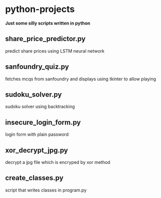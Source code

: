 # python-projects
**Just some silly scripts written in python**
## share\_price\_predictor.py
predict share prices using LSTM neural network
## sanfoundry\_quiz.py
fetches mcqs from sanfoundry and
displays using tkinter to allow playing
## sudoku\_solver.py
sudoku solver using backtracking
## insecure\_login\_form.py
login form with plain password
## xor\_decrypt\_jpg.py
decrypt a jpg file which is encryped by xor method
## create\_classes.py
script that writes classes in program.py
